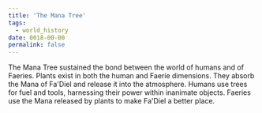 ```yaml
---
title: 'The Mana Tree'
tags:
  - world_history
date: 0018-00-00
permalink: false
---
```

The Mana Tree sustained the bond between the world of humans and of Faeries. Plants exist in both the human and Faerie dimensions. They absorb the Mana of Fa'Diel and release it into the atmosphere. Humans use trees for fuel and tools, harnessing their power within inanimate objects. Faeries use the Mana released by plants to make Fa'Diel a better place.